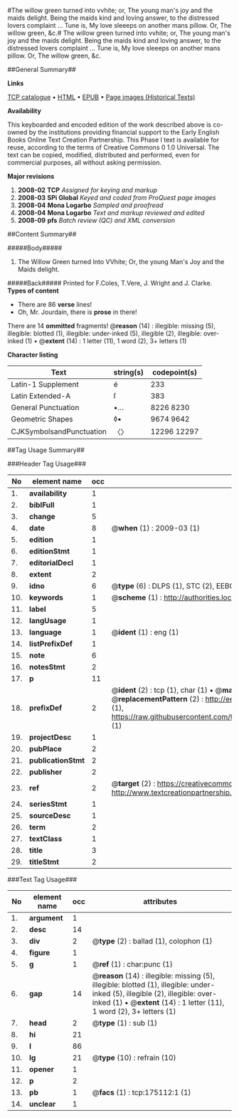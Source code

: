 #The willow green turned into vvhite; or, The young man's joy and the maids delight. Being the maids kind and loving answer, to the distressed lovers complaint ... Tune is, My love sleeeps on another mans pillow. Or, The willow green, &c.#
The willow green turned into vvhite; or, The young man's joy and the maids delight. Being the maids kind and loving answer, to the distressed lovers complaint ... Tune is, My love sleeeps on another mans pillow. Or, The willow green, &c.

##General Summary##

**Links**

[TCP catalogue](http://www.ota.ox.ac.uk/tcp/)  • 
[HTML](http://tei.it.ox.ac.uk/tcp/Texts-HTML/free/B06/B06645.html)  • 
[EPUB](http://tei.it.ox.ac.uk/tcp/Texts-EPUB/free/B06/B06645.epub) • 
[Page images (Historical Texts)](https://data.historicaltexts.jisc.ac.uk/view?pubId=eebo-51784716e&pageId=eebo-51784716e-175112-1)

**Availability**

This keyboarded and encoded edition of the
	       work described above is co-owned by the institutions
	       providing financial support to the Early English Books
	       Online Text Creation Partnership. This Phase I text is
	       available for reuse, according to the terms of Creative
	       Commons 0 1.0 Universal. The text can be copied,
	       modified, distributed and performed, even for
	       commercial purposes, all without asking permission.

**Major revisions**

1. __2008-02__ __TCP__ *Assigned for keying and markup*
1. __2008-03__ __SPi Global__ *Keyed and coded from ProQuest page images*
1. __2008-04__ __Mona Logarbo__ *Sampled and proofread*
1. __2008-04__ __Mona Logarbo__ *Text and markup reviewed and edited*
1. __2008-09__ __pfs__ *Batch review (QC) and XML conversion*

##Content Summary##

#####Body#####

1. The Willow Green turned Into VVhite; Or, the young Man's Joy and the Maids delight.

#####Back#####
Printed for F.Coles, T.Vere, J. Wright and J. Clarke.
**Types of content**

  * There are 86 **verse** lines!
  * Oh, Mr. Jourdain, there is **prose** in there!

There are 14 **ommitted** fragments! 
 @__reason__ (14) : illegible: missing (5), illegible: blotted (1), illegible: under-inked (5), illegible (2), illegible: over-inked (1)  •  @__extent__ (14) : 1 letter (11), 1 word (2), 3+ letters (1)

**Character listing**


|Text|string(s)|codepoint(s)|
|---|---|---|
|Latin-1 Supplement|é|233|
|Latin Extended-A|ſ|383|
|General Punctuation|•…|8226 8230|
|Geometric Shapes|◊▪|9674 9642|
|CJKSymbolsandPunctuation|〈〉|12296 12297|

##Tag Usage Summary##

###Header Tag Usage###

|No|element name|occ|attributes|
|---|---|---|---|
|1.|__availability__|1||
|2.|__biblFull__|1||
|3.|__change__|5||
|4.|__date__|8| @__when__ (1) : 2009-03 (1)|
|5.|__edition__|1||
|6.|__editionStmt__|1||
|7.|__editorialDecl__|1||
|8.|__extent__|2||
|9.|__idno__|6| @__type__ (6) : DLPS (1), STC (2), EEBO-CITATION (1), OCLC (1), VID (1)|
|10.|__keywords__|1| @__scheme__ (1) : http://authorities.loc.gov/ (1)|
|11.|__label__|5||
|12.|__langUsage__|1||
|13.|__language__|1| @__ident__ (1) : eng (1)|
|14.|__listPrefixDef__|1||
|15.|__note__|6||
|16.|__notesStmt__|2||
|17.|__p__|11||
|18.|__prefixDef__|2| @__ident__ (2) : tcp (1), char (1)  •  @__matchPattern__ (2) : ([0-9\-]+):([0-9IVX]+) (1), (.+) (1)  •  @__replacementPattern__ (2) : http://eebo.chadwyck.com/downloadtiff?vid=$1&page=$2 (1), https://raw.githubusercontent.com/textcreationpartnership/Texts/master/tcpchars.xml#$1 (1)|
|19.|__projectDesc__|1||
|20.|__pubPlace__|2||
|21.|__publicationStmt__|2||
|22.|__publisher__|2||
|23.|__ref__|2| @__target__ (2) : https://creativecommons.org/publicdomain/zero/1.0/ (1), http://www.textcreationpartnership.org/docs/. (1)|
|24.|__seriesStmt__|1||
|25.|__sourceDesc__|1||
|26.|__term__|2||
|27.|__textClass__|1||
|28.|__title__|3||
|29.|__titleStmt__|2||


###Text Tag Usage###

|No|element name|occ|attributes|
|---|---|---|---|
|1.|__argument__|1||
|2.|__desc__|14||
|3.|__div__|2| @__type__ (2) : ballad (1), colophon (1)|
|4.|__figure__|1||
|5.|__g__|1| @__ref__ (1) : char:punc (1)|
|6.|__gap__|14| @__reason__ (14) : illegible: missing (5), illegible: blotted (1), illegible: under-inked (5), illegible (2), illegible: over-inked (1)  •  @__extent__ (14) : 1 letter (11), 1 word (2), 3+ letters (1)|
|7.|__head__|2| @__type__ (1) : sub (1)|
|8.|__hi__|21||
|9.|__l__|86||
|10.|__lg__|21| @__type__ (10) : refrain (10)|
|11.|__opener__|1||
|12.|__p__|2||
|13.|__pb__|1| @__facs__ (1) : tcp:175112:1 (1)|
|14.|__unclear__|1||
